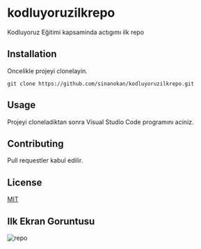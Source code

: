 # kodluyoruzilkrepo
Kodluyoruz Eğitimi kapsaminda actıgımı ilk repo
## Installation
Oncelikle projeyi clonelayin.
```
git clone https://github.com/sinanokan/kodluyoruzilkrepo.git
```
## Usage 
Projeyi cloneladiktan sonra Visual Studio Code programını aciniz.
## Contributing
Pull requestler kabul edilir. 
## License
[MIT](https://github.com/sinanokan/kodluyoruzilkrepo/blob/main/LICENSE)
## Ilk Ekran Goruntusu
![repo]()
